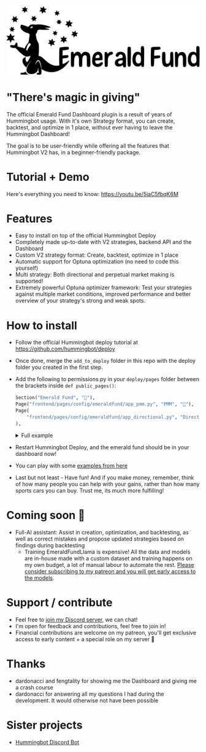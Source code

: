 ![Emerald Fund Logo](resources/EmeraldFundLogo.png)

# "There's magic in giving"

The official Emerald Fund Dashboard plugin is a result of years of Hummingbot usage. With it's own Strategy format, you can create, backtest, and optimize in 1 place, without ever having to leave the Hummingbot Dashboard!

The goal is to be user-friendly while offering all the features that Hummingbot V2 has, in a beginner-friendly package.

# Tutorial + Demo

Here's everything you need to know: https://youtu.be/5jaC5fbqK6M

# Features

- Easy to install on top of the official Hummingbot Deploy
- Completely made up-to-date with V2 strategies, backend API and the Dashboard
- Custom V2 strategy format: Create, backtest, optimize in 1 place
- Automatic support for Optuna optimization (no need to code this yourself)
- Multi strategy: Both directional and perpetual market making is supported!
- Extremely powerful Optuna optimizer framework: Test your strategies against multiple market conditions, improved performance and better overview of your strategy's strong and weak spots.

# How to install

- Follow the official Hummingbot deploy tutorial at https://github.com/hummingbot/deploy
- Once done, merge the `add_to_deploy` folder in this repo with the deploy folder you created in the first step.
- Add the following to permissions.py in your `deploy/pages` folder between the brackets inside `def public_pages()`:
  ```py
  Section("Emerald Fund", "💚"),
  Page("frontend/pages/config/emeraldfund/app_pmm.py", "PMM", "💚"),
  Page(
      "frontend/pages/config/emeraldfund/app_directional.py", "Directional", "💚"
  ),
  ```
  <details>
  <summary>Full example</summary>

  ```py
  from st_pages import Page, Section


  def main_page():
    return [Page("main.py", "Hummingbot Dashboard", "📊")]


  def public_pages():
    return [
        Section("Config Generator", "🎛️"),
        Page("frontend/pages/config/pmm_simple/app.py", "PMM Simple", "👨‍🏫"),
        Page("frontend/pages/config/pmm_dynamic/app.py", "PMM Dynamic", "👩‍🏫"),
        Page("frontend/pages/config/dman_maker_v2/app.py", "D-Man Maker V2", "🤖"),
        Page("frontend/pages/config/bollinger_v1/app.py", "Bollinger V1", "📈"),
        Page("frontend/pages/config/macd_bb_v1/app.py", "MACD_BB V1", "📊"),
        Page("frontend/pages/config/supertrend_v1/app.py", "SuperTrend V1", "👨‍🔬"),
        Page("frontend/pages/config/xemm_controller/app.py", "XEMM Controller", "⚡️"),
        Section("Emerald Fund", "💚"),
        Page("frontend/pages/config/emeraldfund/app_pmm.py", "PMM", "💚"),
        Page(
            "frontend/pages/config/emeraldfund/app_directional.py", "Directional", "💚"
        ),
        Section("Data", "💾"),
        Page("frontend/pages/data/download_candles/app.py", "Download Candles", "💹"),
        Section("Community Pages", "👨‍👩‍👧‍👦"),
        Page("frontend/pages/data/token_spreads/app.py", "Token Spreads", "🧙"),
        Page("frontend/pages/data/tvl_vs_mcap/app.py", "TVL vs Market Cap", "🦉"),
    ]


  def private_pages():
    return [
        Section("Bot Orchestration", "🐙"),
        Page("frontend/pages/orchestration/instances/app.py", "Instances", "🦅"),
        Page("frontend/pages/orchestration/launch_bot_v2/app.py", "Deploy V2", "🚀"),
        Page("frontend/pages/orchestration/credentials/app.py", "Credentials", "🔑"),
        Page("frontend/pages/orchestration/portfolio/app.py", "Portfolio", "💰"),
    ]
  ```
  </details>

- Restart Hummingbot Deploy, and the emerald fund should be in your dashboard now!
- You can play with some [examples from here](example_strategies/)
- Last but not least - Have fun! And if you make money, remember, think of how many people you can help with your gains, rather than how many sports cars you can buy. Trust me, its much more fulfilling!

# Coming soon 👀

- Full-AI assistant: Assist in creation, optimization, and backtesting, as well as correct mistakes and propose updated strategies based on findings during backtesting
    - Training EmeraldFundLlama is expensive! All the data and models are in-house made with a custom dataset and training happens on my own budget, a lot of manual labour to automate the rest. [Please consider subscribing to my patreon and you will get early access to the models](https://www.patreon.com/emerald_show).

# Support / contribute

- Feel free to [join my Discord server](https://discord.gg/dCjH8zZXuM), we can chat!
- I'm open for feedback and contributions, feel free to join in!
- Financial contributions are welcome on my patreon, you'll get exclusive access to early content + a special role on my server 💚

# Thanks

- dardonacci and fengtality for showing me the Dashboard and giving me a crash course
- dardonacci for answering all my questions I had during the development. It would otherwise not have been possible

# Sister projects

- [Hummingbot Discord Bot](https://github.com/peterwilli/HummingDiscordBot)
